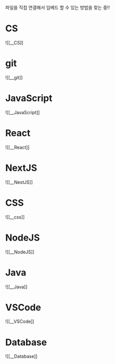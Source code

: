 파일을 직접 연결해서 임베드 할 수 있는 방법을 찾는 중!!
# CS
![[__CS]]

# git
![[__git]]

# JavaScript
![[__JavaScript]]

# React
![[__React]]

# NextJS
![[__NextJS]]

# CSS
![[__css]]

# NodeJS
![[__NodeJS]]

# Java
![[__Java]]

# VSCode
![[__VSCode]]

# Database
![[__Database]]
